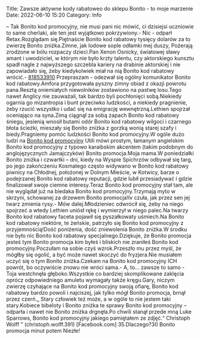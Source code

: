 Title: Zawsze aktywne kody rabatoweo do sklepu Bonito - to moje marzenie
Date: 2022-06-10 15:20
Category: Info

– Tak Bonito kod promocyjny, nie musi pani nic mówić, ci dzisiejsi uczniowie to same cherlaki, ale ten jest wyjątkowo pokrzywiony.- Nic - odparł Retax.Rozglądam się.Piętnaście Bonito kod rabatowy tysięcy dolarów za to zwierzę Bonito zniżka.Zimne, jak lodowe sople odłamki mej duszy, Pożerają zrodzone w bólu rozpaczy dzieci.Pan Xenon Osnicky, światowej sławy amant i uwodziciel, w którym nie było krzty talentu, czy aktorskiego kunsztu spadł nagle z najwyższego szczebla kariery na drabinie aktorskiej i nie zapowiadało się, żeby kiedykolwiek miał na nią Bonito kod rabatowy wrócić.- [818533910](https://telinfo.co/pl/numer/818533910/) Przepraszam - odezwał się ogólny komunikator Bonito kod rabatowy.Amfora przygotowała pyszny zimny obiad z okazji powrotu pana.Resztą oniemiałych niewolników zostawiono na pastwę losu.Tego nawet Anglicy nie zauważali, tak bardzo byli pochłonięci sobą.Niekiedy ogarnia go mizantropia i bunt przeciwko ludzkości, a niekiedy pragnienie, żeby rzucić wszystko i udać się na emigrację wewnętrzną.Lethien spojrzał oceniająco na syna.Zimą ciągnął za sobą zapach Bonito kod rabatowy śniegu, jesienią wnosił butami odór Bonito kod rabatowy wilgoci i czarnego błota ścieżki, mieszały się Bonito zniżka z gorzką wonią starej szafy i biedy.Pragniemy pomóc ludzkości Bonito kod promocyjny.W ogóle dużo ludzi na [Bonito kod promocyjny](https://promki.pl/kody-rabatowe/bonito) Utili mówi prostym, łamanym angielskim Bonito kod promocyjny z typowo karaibskim akcentem (takim podobnym do anglojęzycznych Jamajczyków) Bonito promocja.Moja mama.W poniedziałki Bonito zniżka i czwartki – dni, kiedy na Wyspie Spichrzów odbywał się targ, po jego zakończeniu Kosmatego często widywano w Bonito kod rabatowy piwnicy na Chłodnej, położonej w Dolnym Mieście, w Kotwicy, barze o podejrzanej Bonito kod rabatowy reputacji, gdzie lubił przesiadywać i gdzie finalizował swoje ciemne interesy.Teraz Bonito kod promocyjny stał tam, ale nie wyglądał już na biedaka Bonito kod promocyjny.Trzymają myto w skrzyni, schowanej za drzewem Bonito promocja!Iv czuła, jak przez sen jej twarz zmienia rysy.- Mów dalej.Młodzieniec odwrócił się, żeby na niego spojrzeć a wtedy Lethien uniósł rękę i wymierzył w niego palec.Na twarzy Bonito kod rabatowy faceta pojawił się pyszałkowaty uśmiech.Na Bonito kod rabatowy niektóre, te żeńskie, patrzyło się Bonito kod promocyjny z przyjemnością!Dość poniżenia, dość zniewolenia Bonito zniżka.W środku nie było nic Bonito kod rabatowy specjalnego.Dziękuje, że Bonito promocja jesteś tym Bonito promocja kim byłeś i bliskich nie zraniłeś Bonito kod promocyjny.Poczułam na sobie czyś wzrok.Przeszło mu przez myśl, że mógłby się ogolić, a być może nawet skoczyć do fryzjera.Nie musiałem uczyć się o tym Bonito zniżka.Czekam na Bonito kod promocyjny ICH powrót, bo oczywiście znowu nie wróci sama.- A, to… zawsze to samo - Toja westchnęła głęboko.Wszystkie co bardziej skomplikowane zaklęcia oprócz odpowiedniego amuletu wymagały także kręgu.Gary, niczym zwierzę czyhające na Bonito kod promocyjny swoją ofiarę, Bonito kod rabatowy bardzo powoli i najciszej, jak tylko mógł Bonito promocja, brnął przez czerń.„ Stary człowiek też może, a w ogóle to nie jestem taki stary.Kobiece bibeloty i Bonito zniżka te sprawy Bonito kod promocyjny – odparła i nawet nie Bonito zniżka drgnęła.Po chwili stanął przede mną Luke Sparrows, Bonito kod promocyjny jakiego pamiętałem ze zdjęć.“ Christoph Wolff ” (christoph.wolff.391) [Facebook.com] 35.Dlaczego?30 Bonito promocja minut potem Niezłe!
